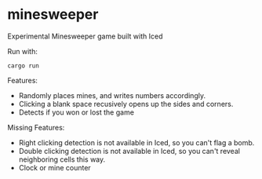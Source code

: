 # minesweeper

Experimental Minesweeper game built with Iced

Run with:

    cargo run

Features:

* Randomly places mines, and writes numbers accordingly.
* Clicking a blank space recusively opens up the sides and corners.
* Detects if you won or lost the game

Missing Features:

* Right clicking detection is not available in Iced, so you can't flag a bomb.
* Double clicking detection is not available in Iced, so you can't reveal neighboring cells this way.
* Clock or mine counter
